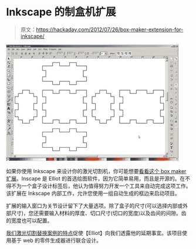 # Inkscape 的制盒机扩展

> 原文：<https://hackaday.com/2012/07/26/box-maker-extension-for-inkscape/>

![](img/72f6a212bfa8dc9010d388445f8df7d7.png "inkscape-box-maker-extension")

如果你使用 Inkscape 来设计你的激光切割机，你可能想要[看看这个 box maker 扩展](http://www.keppel.demon.co.uk/111000/111000.html)。Inscape 是 Elliot 的首选绘图软件，因为它简单易用，而且是开源的。在不得不为一个盒子设计标签后，他认为值得努力开发一个工具来自动完成这项工作。该扩展在 Inkscape 内部工作，允许您使用一组自动生成的框边来启动项目。

扩展的输入窗口为关节设计留下了大量选项。除了盒子的尺寸(可以选择内部或外部尺寸)，您还需要输入材料的厚度、切口尺寸(切口的宽度)以及齿间的间隙。齿的宽度也可以配置。

[我们激光切割替换案例的特点](http://hackaday.com/2012/07/26/a-mixer-rebuilt-to-travel/)促使【Elliot】向我们透露他的延期事宜。该项目使用基于 web 的零件生成器进行联合设计。